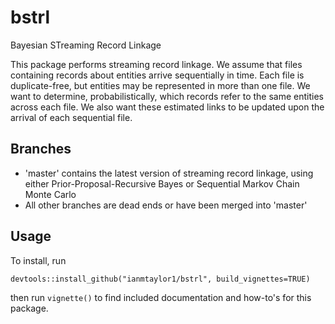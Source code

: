 # bstrl
Bayesian STreaming Record Linkage

This package performs streaming record linkage. We assume that files containing records about entities arrive sequentially in time. Each file is duplicate-free, 
but entities may be represented in more than one file. We want to determine, probabilistically, which records refer to the same entities across each file. We also want
these estimated links to be updated upon the arrival of each sequential file.

## Branches

* 'master' contains the latest version of streaming record linkage, using either Prior-Proposal-Recursive Bayes or Sequential Markov Chain Monte Carlo
* All other branches are dead ends or have been merged into 'master'

## Usage

To install, run

```
devtools::install_github("ianmtaylor1/bstrl", build_vignettes=TRUE)
```

then run `vignette()` to find included documentation and how-to's for this package.
